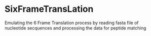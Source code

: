 # SixFrameTransLation
Emulating the 6 Frame Translation process by reading fasta file of 
nucleotide secquences and processing the data for peptide matching
